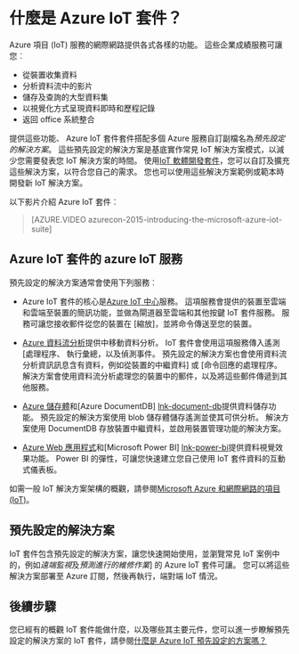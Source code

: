 <properties
    pageTitle="Microsoft Azure IoT 套件概觀 |Microsoft Azure"
    description="如何概觀 Azure IoT 套件提供的項目預先設定的解決方案的網際網路來收集、 分析和儲存資料、 提供視覺效果，並與其他系統整合。"
    services=""
    suite="iot-suite"
    documentationCenter=""
    authors="dominicbetts"
    manager="timlt"
    editor=""/>

<tags
     ms.service="iot-suite"
     ms.devlang="na"
     ms.topic="get-started-article"
     ms.tgt_pltfrm="na"
     ms.workload="na"
     ms.date="08/09/2016"
     ms.author="dobett"/>

# <a name="what-is-azure-iot-suite"></a>什麼是 Azure IoT 套件？

Azure 項目 (IoT) 服務的網際網路提供各式各樣的功能。 這些企業成績服務可讓您︰

- 從裝置收集資料
- 分析資料流中的影片
- 儲存及查詢的大型資料集
- 以視覺化方式呈現資料即時和歷程記錄
- 返回 office 系統整合

提供這些功能、 Azure IoT 套件套件搭配多個 Azure 服務自訂副檔名為*預先設定的解決方案*。 這些預先設定的解決方案是基底實作常見 IoT 解決方案模式，以減少您需要發表您 IoT 解決方案的時間。 使用[IoT 軟體開發套件][lnk-sdks]，您可以自訂及擴充這些解決方案，以符合您自己的需求。 您也可以使用這些解決方案範例或範本時開發新 IoT 解決方案。

以下影片介紹 Azure IoT 套件︰

> [AZURE.VIDEO azurecon-2015-introducing-the-microsoft-azure-iot-suite]

## <a name="azure-iot-services-in-azure-iot-suite"></a>Azure IoT 套件的 azure IoT 服務

預先設定的解決方案通常會使用下列服務︰

- Azure IoT 套件的核心是[Azure IoT 中心][lnk-iot-hub]服務。 這項服務會提供的裝置至雲端和雲端至裝置的簡訊功能，並做為閘道器至雲端和其他按鍵 IoT 套件服務。 服務可讓您接收郵件從您的裝置在 [縮放]，並將命令傳送至您的裝置。

- [Azure 資料流分析][lnk-asa]提供中移動資料分析。 IoT 套件會使用這項服務傳入遙測 [處理程序、 執行彙總，以及偵測事件。 預先設定的解決方案也會使用資料流分析資訊訊息含有資料，例如從裝置的中繼資料] 或 [命令回應的處理程序。 解決方案會使用資料流分析處理您的裝置中的郵件，以及將這些郵件傳遞到其他服務。

- [Azure 儲存體][lnk-azure-storage]和[Azure DocumentDB] [lnk-document-db]提供資料儲存功能。 預先設定的解決方案使用 blob 儲存體儲存遙測並使其可供分析。 解決方案使用 DocumentDB 存放裝置中繼資料，並啟用裝置管理功能的解決方案。

- [Azure Web 應用程式][lnk-web-apps]和[Microsoft Power BI] [lnk-power-bi]提供資料視覺效果功能。 Power BI 的彈性，可讓您快速建立您自己使用 IoT 套件資料的互動式儀表板。

如需一般 IoT 解決方案架構的概觀，請參閱[Microsoft Azure 和網際網路的項目 (IoT)][iot-suite-what-is-azure-iot]。

## <a name="preconfigured-solutions"></a>預先設定的解決方案

IoT 套件包含預先設定的解決方案，讓您快速開始使用，並瀏覽常見 IoT 案例中的，例如*遠端監視*及*預測進行的維修作業*] 的 Azure IoT 套件可讓。 您可以將這些解決方案部署至 Azure 訂閱，然後再執行，端對端 IoT 情況。

## <a name="next-steps"></a>後續步驟

您已經有的概觀 IoT 套件能做什麼，以及哪些其主要元件，您可以進一步瞭解預先設定的解決方案的 IoT 套件，請參閱[什麼是 Azure IoT 預先設定的方案嗎？][lnk-what-are-preconfig]

[lnk-sdks]: https://azure.microsoft.com/documentation/articles/iot-hub-sdks-summary/
[lnk-iot-hub]: https://azure.microsoft.com/documentation/services/iot-hub/
[lnk-asa]: https://azure.microsoft.com/documentation/services/stream-analytics/
[lnk-azure-storage]: https://azure.microsoft.com/documentation/services/storage/
[lnk-document-db]: https://azure.microsoft.com/documentation/services/documentdb/
[lnk-power-bi]: https://powerbi.microsoft.com/
[lnk-web-apps]: https://azure.microsoft.com/documentation/services/app-service/web/
[iot-suite-what-is-azure-iot]: iot-suite-what-is-azure-iot.md
[lnk-what-are-preconfig]: iot-suite-what-are-preconfigured-solutions.md
